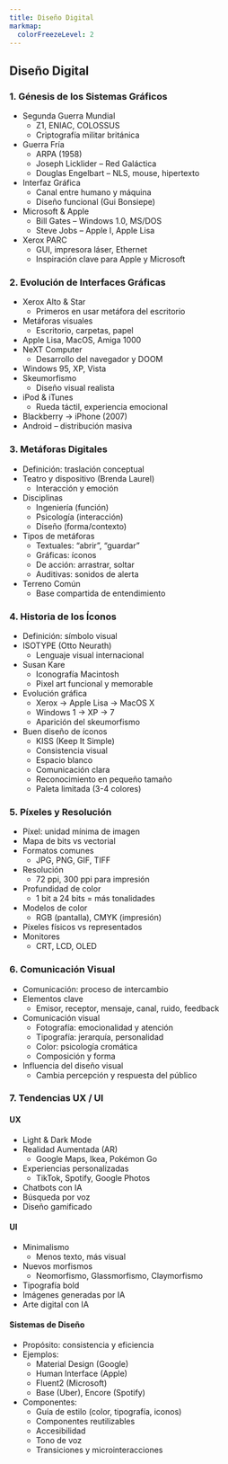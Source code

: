 ```yaml
---
title: Diseño Digital
markmap:
  colorFreezeLevel: 2
---
```


## Diseño Digital

### 1. Génesis de los Sistemas Gráficos

- Segunda Guerra Mundial
  - Z1, ENIAC, COLOSSUS
  - Criptografía militar británica
- Guerra Fría
  - ARPA (1958)
  - Joseph Licklider – Red Galáctica
  - Douglas Engelbart – NLS, mouse, hipertexto
- Interfaz Gráfica
  - Canal entre humano y máquina
  - Diseño funcional (Gui Bonsiepe)
- Microsoft & Apple
  - Bill Gates – Windows 1.0, MS/DOS
  - Steve Jobs – Apple I, Apple Lisa
- Xerox PARC
  - GUI, impresora láser, Ethernet
  - Inspiración clave para Apple y Microsoft

### 2. Evolución de Interfaces Gráficas

- Xerox Alto & Star
  - Primeros en usar metáfora del escritorio
- Metáforas visuales
  - Escritorio, carpetas, papel
- Apple Lisa, MacOS, Amiga 1000
- NeXT Computer
  - Desarrollo del navegador y DOOM
- Windows 95, XP, Vista
- Skeumorfismo
  - Diseño visual realista
- iPod & iTunes
  - Rueda táctil, experiencia emocional
- Blackberry → iPhone (2007)
- Android – distribución masiva

### 3. Metáforas Digitales

- Definición: traslación conceptual
- Teatro y dispositivo (Brenda Laurel)
  - Interacción y emoción
- Disciplinas
  - Ingeniería (función)
  - Psicología (interacción)
  - Diseño (forma/contexto)
- Tipos de metáforas
  - Textuales: “abrir”, “guardar”
  - Gráficas: íconos
  - De acción: arrastrar, soltar
  - Auditivas: sonidos de alerta
- Terreno Común
  - Base compartida de entendimiento

### 4. Historia de los Íconos

- Definición: símbolo visual
- ISOTYPE (Otto Neurath)
  - Lenguaje visual internacional
- Susan Kare
  - Iconografía Macintosh
  - Pixel art funcional y memorable
- Evolución gráfica
  - Xerox → Apple Lisa → MacOS X
  - Windows 1 → XP → 7
  - Aparición del skeumorfismo
- Buen diseño de íconos
  - KISS (Keep It Simple)
  - Consistencia visual
  - Espacio blanco
  - Comunicación clara
  - Reconocimiento en pequeño tamaño
  - Paleta limitada (3-4 colores)

### 5. Píxeles y Resolución

- Píxel: unidad mínima de imagen
- Mapa de bits vs vectorial
- Formatos comunes
  - JPG, PNG, GIF, TIFF
- Resolución
  - 72 ppi, 300 ppi para impresión
- Profundidad de color
  - 1 bit a 24 bits = más tonalidades
- Modelos de color
  - RGB (pantalla), CMYK (impresión)
- Píxeles físicos vs representados
- Monitores
  - CRT, LCD, OLED

### 6. Comunicación Visual

- Comunicación: proceso de intercambio
- Elementos clave
  - Emisor, receptor, mensaje, canal, ruido, feedback
- Comunicación visual
  - Fotografía: emocionalidad y atención
  - Tipografía: jerarquía, personalidad
  - Color: psicología cromática
  - Composición y forma
- Influencia del diseño visual
  - Cambia percepción y respuesta del público

### 7. Tendencias UX / UI

#### UX

- Light & Dark Mode
- Realidad Aumentada (AR)
  - Google Maps, Ikea, Pokémon Go
- Experiencias personalizadas
  - TikTok, Spotify, Google Photos
- Chatbots con IA
- Búsqueda por voz
- Diseño gamificado

#### UI

- Minimalismo
  - Menos texto, más visual
- Nuevos morfismos
  - Neomorfismo, Glassmorfismo, Claymorfismo
- Tipografía bold
- Imágenes generadas por IA
- Arte digital con IA

#### Sistemas de Diseño

- Propósito: consistencia y eficiencia
- Ejemplos:
  - Material Design (Google)
  - Human Interface (Apple)
  - Fluent2 (Microsoft)
  - Base (Uber), Encore (Spotify)
- Componentes:
  - Guía de estilo (color, tipografía, iconos)
  - Componentes reutilizables
  - Accesibilidad
  - Tono de voz
  - Transiciones y microinteracciones
